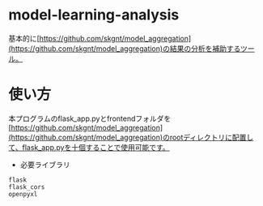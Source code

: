 # model-learning-analysis
基本的に[https://github.com/skgnt/model_aggregation](https://github.com/skgnt/model_aggregation)の結果の分析を補助するツール。


# 使い方
本プログラムのflask_app.pyとfrontendフォルダを[https://github.com/skgnt/model_aggregation](https://github.com/skgnt/model_aggregation)のrootディレクトリに配置して、flask_app.pyを十個することで使用可能です。
* 必要ライブラリ
```
flask
flask_cors
openpyxl
```
